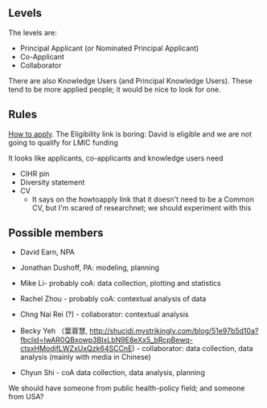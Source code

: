 
## Levels

The levels are:
* Principal Applicant (or Nominated Principal Applicant)
* Co-Applicant
* Collaborator

There are also Knowledge Users (and Principal Knowledge Users). These tend to be more applied people; it would be nice to look for one.

## Rules

[How to apply](https://www.researchnet-recherchenet.ca/rnr16/vwOpprtntyDtls.do?printfriendly=true&prog=3248#howtoapply). The Eligibility link is boring: David is eligible and we are not going to qualify for LMIC funding

It looks like applicants, co-applicants and knowledge users need
* CIHR pin
* Diversity statement
* CV
	* It says on the howtoapply link that it doesn't need to be a Common CV, but I'm scared of researchnet; we should experiment with this

## Possible members

- David Earn, NPA

- Jonathan Dushoff, PA:  modeling, planning

- Mike Li- probably coA: data collection, plotting and statistics

- Rachel Zhou - probably coA:  contextual analysis of data

- Chng Nai Rei (?) - collaborator: contextual analysis

- Becky Yeh （葉蓉慧, http://shucidi.mystrikingly.com/blog/51e97b5d10a?fbclid=IwAR0QBxowp3BIxLbN9E8eXx5_bRcpBewq-ctsxHModjfLWZxUxQzk64SCCnE) - collaborator:  data collection, data analysis (mainly with media in Chinese)

- Chyun Shi - coA  data collection, data analysis, planning

We should have someone from public health-policy field; and someone from USA?
